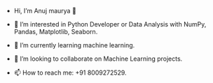 - Hi, I’m Anuj maurya 👋

- 👀 I’m interested in Python Developer or Data Analysis with NumPy, Pandas, Matplotlib, Seaborn.

- 🌱 I’m currently learning machine learning.

- 💞️ I’m looking to collaborate on Machine Learning projects.

- 📫 How to reach me: +91 8009272529.


<!---
aanuj20/aanuj20 is a ✨ special ✨ repository because its `README.md` (this file) appears on your GitHub profile.
You can click the Preview link to take a look at your changes.
--->
